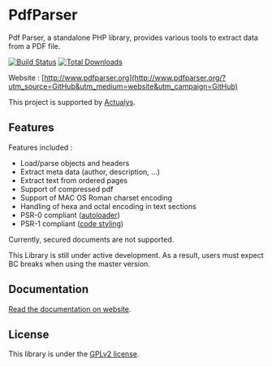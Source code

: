 # PdfParser #

Pdf Parser, a standalone PHP library, provides various tools to extract data from a PDF file.

[![Build Status](https://travis-ci.org/smalot/pdfparser.png?branch=master)](https://travis-ci.org/smalot/pdfparser)
[![Total Downloads](https://poser.pugx.org/smalot/pdfparser/downloads.png)](https://packagist.org/packages/smalot/pdfparser)

Website : [http://www.pdfparser.org](http://www.pdfparser.org/?utm_source=GitHub&utm_medium=website&utm_campaign=GitHub)

This project is supported by [Actualys](http://www.actualys.com).

## Features ##

Features included :

- Load/parse objects and headers
- Extract meta data (author, description, ...)
- Extract text from ordered pages
- Support of compressed pdf
- Support of MAC OS Roman charset encoding
- Handling of hexa and octal encoding in text sections
- PSR-0 compliant ([autoloader](https://github.com/php-fig/fig-standards/blob/master/accepted/PSR-0.md))
- PSR-1 compliant ([code styling](https://github.com/php-fig/fig-standards/blob/master/accepted/PSR-1-basic-coding-standard.md))

Currently, secured documents are not supported.

This Library is still under active development.
As a result, users must expect BC breaks when using the master version.

## Documentation ##

[Read the documentation on website](http://www.pdfparser.org/documentation?utm_source=GitHub&utm_medium=documentation&utm_campaign=GitHub).

## License ##

This library is under the [GPLv2 license](https://github.com/smalot/pdfparser/blob/master/LICENSE).

